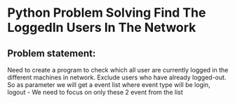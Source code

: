 # Python Problem Solving Find The LoggedIn Users In The Network

## Problem statement:
Need to create a program to check which all user are currently logged in the different machines in network. Exclude users who have already logged-out.
So as parameter we will get a event list where event type will be login, logout - We need to focus on only these 2 event from the list
